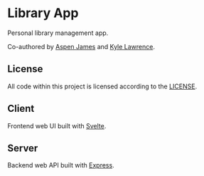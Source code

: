 # Library App

Personal library management app.

Co-authored by [Aspen James][aj] and [Kyle Lawrence][kl].

## License

All code within this project is licensed according to the [LICENSE][license].

## Client

Frontend web UI built with [Svelte][svelte].

## Server

Backend web API built with [Express][express].

[aj]: https://github.com/aspenjames
[express]: https://expressjs.com/
[kl]: https://github.com/kylegwlawrence
[license]: ./LICENSE
[svelte]: https://svelte.dev/

